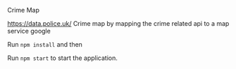 Crime Map

https://data.police.uk/
Crime map by mapping the crime related api to a map service google

Run `npm install` and then
 
Run `npm start` to start the application.

